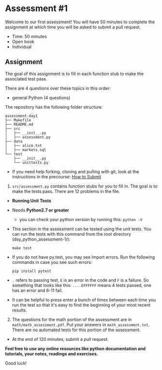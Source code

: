 # Assessment #1

Welcome to our first assessment! You will have 50 minutes to complete the assignment at which time you will be asked to submit a pull request.

* Time: 50 minutes
* Open book
* Individual

## Assignment

The goal of this assignment is to fill in each function stub to make the associated test pass.

There are 4 questions over these topics in this order:
* general Python (4 questions)

The repository has the following folder structure:

    assessment-day1
    ├── Makefile
    ├── README.md
    ├── src
    │   ├── __init__.py
    │   ├── assessment.py
    ├── data
    │   ├── alice.txt
    │   ├── markets.sql
    └── test
        ├── __init__.py
        └── unittests.py


* If you need help forking, cloning and pulling with git, look at the instructions in the precourse: [How to Submit](https://github.com/alexseong/dsy_python_programming#how-to-submit-the-assignments)

1. `src/assessment.py` contains function stubs for you to fill in. The goal is to make the tests pass. There are 12 problems in the file.

 * **Running Unit Tests**

 * Needs **Python2.7 or greater**    
     * you can check your python version by running this: `python -V`    

 * This section in the assessment can be tested using the unit tests. You can run the tests with this command from the root directory (dsy_python_assessment-1/):    

    `make test`

 * If you do not have py.test, you may see Import errors. Run the following commands in case you see such errors:    

    `pip install pytest`     

 * `.` refers to passing test, `E` is an error in the code and `F` is a failure. So something that looks like this: `....EFFFFFF` means 4 tests passed, one has an error and 6-11 fail.
 * It can be helpful to press enter a bunch of times between each time you run the test so that it's easy to find the beginning of your most recent results.    


2. The questions for the math portion of the assessment are in
  `math/math_assessment.pdf`. Put your answers in `math_assessment.txt`.
  There are no automated tests for this portion of the assessment.

* At the end of 120 minutes, submit a pull request.

**Feel free to use any online resources like python documentation and tutorials, your notes, readings and exercises.**

Good luck!
